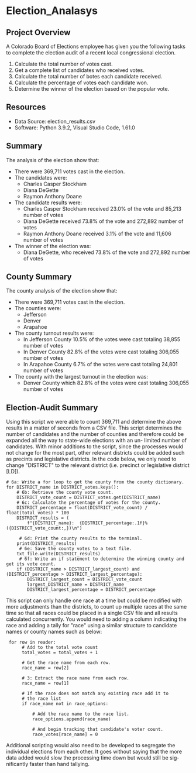 # Election_Analasys

## Project Overview
A Colorado Board of Elections employee has given you the following tasks to complete the election audit of a recent local
congressional election.

1.  Calculate the total number of votes cast.
2.  Get a complete list of candidates who received votes.
3.  Calculate the total number of botes each candidate received.
4.  Calculate the percentage of votes each candidate won.
5.  Determine the winner of the election based on the popular vote.

## Resources
- Data Source:  election_results.csv
- Software:  Python 3.9.2, Visual Studio Code, 1.61.0

## Summary
The analysis of the election show that:
- There were 369,711 votes cast in the election.
- The candidates were:
  - Charles Casper Stockham
  - Diana DeGette
  - Raymon Anthony Doane
- The candidate results were:
  - Charles Casper Stockham received 23.0% of the vote and 85,213 number of votes
  - Diana DeGette received 73.8% of the vote and 272,892 number of votes
  - Raymon Anthony Doane received 3.1% of the vote and 11,606 number of votes
- The winner of the election was:
  - Diana DeGette, who received 73.8% of the vote and 272,892 number of votes

## County Summary
The county analysis of the election show that:
- There were 369,711 votes cast in the election.
- The counties were:
  - Jefferson
  - Denver
  - Arapahoe
- The county turnout results were:
  - In Jefferson County 10.5% of the votes were cast totaling 38,855 number of votes
  - In Denver County 82.8% of the votes were cast totaling 306,055 number of votes
  - In Arapahoe County 6.7% of the votes were cast totaling 24,801 number of votes
- The county with the largest turnout in the election was:
  - Denver County which 82.8% of the votes were cast totaling 306,055 number of votes

## Election-Audit Summary
Using this script we were able to count 369,711 and determine the above results in a matter
of seconds from a CSV file.  This script determines the number of candidates and the number
of counties and therefore could be expanded all the way to state-wide elections with an un-
limited number of candidates.  With minor additions to the script, since the processes would
not change for the most part, other relevant districts could be added such as precints and
legislative districts.  In the code below, we only need to change "DISTRICT" to the relevant
district (i.e. precinct or legislative district [LD]).

    # 6a: Write a for loop to get the county from the county dictionary.
    for DISTRICT_name in DISTRICT_votes.keys():
        # 6b: Retrieve the county vote count.
        DISTRICT_vote_count = DISTRICT_votes.get(DISTRICT_name)
        # 6c: Calculate the percentage of votes for the county.
        DISTRICT_percentage = float(DISTRICT_vote_count) / float(total_votes) * 100
        DISTRICT_results = (
            f"{DISTRICT_name}:  {DISTRICT_percentage:.1f}% ({DISTRICT_vote_count:,})\n")

         # 6d: Print the county results to the terminal.
        print(DISTRICT_results)
         # 6e: Save the county votes to a text file.
        txt_file.write(DISTRICT_results)
         # 6f: Write an if statement to determine the winning county and get its vote count.
        if (DISTRICT_name > DISTRICT_largest_count) and (DISTRICT_percentage > DISTRICT_largest_percentage):
            DISTRICT_largest_count = DISTRICT_vote_count
            largest_DISTRICT_name = DISTRICT_name
            DISTRICT_largest_percentage = DISTRICT_percentage

This script can only handle one race at a time but could be modified with more adjustments than the 
districts, to count up multiple races at the same time so that all races could be placed in a single 
CSV file and all results calculated concurrently.  You would need to adding a column indicating the 
race and adding a tally for "race" using a similar structure to candidate names or county names such as
below:

     for row in reader:
          # Add to the total vote count
          total_votes = total_votes + 1

          # Get the race name from each row.
          race_name = row[2]

          # 3: Extract the race name from each row.
          race_name = row[1]

          # If the race does not match any existing race add it to
          # the race list
          if race_name not in race_options:

              # Add the race name to the race list.
              race_options.append(race_name)

              # And begin tracking that candidate's voter count.
              race_votes[race_name] = 0

Additional scripting would also need to be developed to segregate the individual elections from each other.
It goes without saying that the more data added would slow the processing time down but would still be sig-
nificantly faster than hand tallying.

